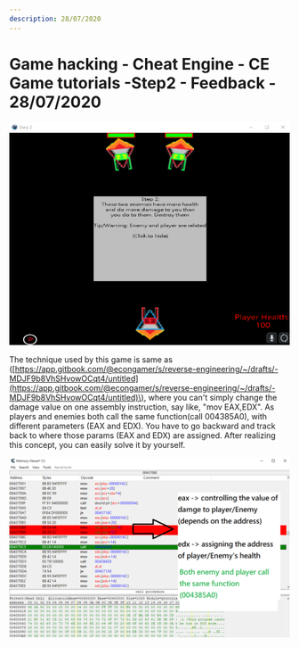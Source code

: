 ```yaml
---
description: 28/07/2020
---
```


# Game hacking - Cheat Engine - CE Game tutorials -Step2 - Feedback - 28/07/2020

![](.gitbook/assets/game2-1-.png)

The technique used by this game is same as \([https://app.gitbook.com/@econgamer/s/reverse-engineering/~/drafts/-MDJF9b8VhSHvowOCqt4/untitled](https://app.gitbook.com/@econgamer/s/reverse-engineering/~/drafts/-MDJF9b8VhSHvowOCqt4/untitled)\), where you can't simply change the damage value on one assembly instruction, say like, "mov EAX,EDX". As players and enemies both call the same function\(call 004385A0\), with different parameters \(EAX and EDX\). You have to go backward and track back to where those params \(EAX and EDX\) are assigned. After realizing this concept, you can easily solve it by yourself.

![](.gitbook/assets/step2-2.png)

